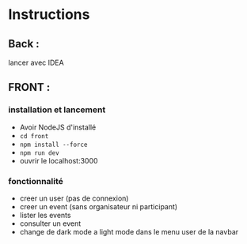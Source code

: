 # Instructions

## Back :

lancer avec IDEA

## FRONT :

### installation et lancement

- Avoir NodeJS d'installé
- `cd front`
- `npm install --force`
- `npm run dev`
- ouvrir le localhost:3000

### fonctionnalité

- creer un user (pas de connexion)
- creer un event (sans organisateur ni participant)
- lister les events
- consulter un event
- change de dark mode a light mode dans le menu user de la navbar
